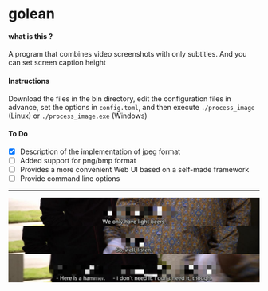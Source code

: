 # golean

#### what is this ?

A program that combines video screenshots with only subtitles. And you can set screen caption height

#### Instructions

Download the files in the bin directory, edit the configuration files in advance, set the options in `config.toml`, and then execute `./process_image` (Linux) or `./process_image.exe` (Windows)


#### To Do

- [x] Description of the implementation of jpeg format
- [ ] Added support for png/bmp format
- [ ] Provides a more convenient Web UI based on a self-made framework
- [ ] Provide command line options

---

![show](result.jpg)